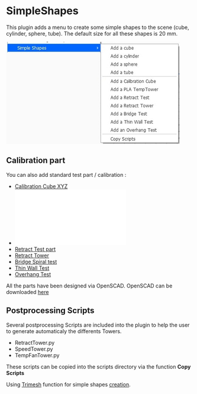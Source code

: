 # SimpleShapes

This plugin adds a menu to create some simple shapes to the scene (cube, cylinder, sphere, tube). The default size for all these shapes is 20 mm.

![menu Extensions Simple Shapes](./images/option.jpg)

Calibration part
--

You can also add standard test part / calibration :
- [Calibration Cube XYZ](./models/CalibrationCube.stl)
- ![PLA TempTower 220 - 180°C](./models/TempTower.stl)
- [Retract Test part](./models/RetractTest.stl)
- [Retract Tower](./models/RetractTower.stl)
- [Bridge Spiral test](./models/BridgeTest.stl)
- [Thin Wall Test](./models/ThinWall.stl)
- [Overhang Test](./models/Overhang.stl)

All the parts have been designed via OpenSCAD. OpenSCAD can be downloaded [here](http://www.openscad.org/downloads.html)

Postprocessing Scripts
--

Several postprocessing Scripts are included into the plugin to help the user to generate automaticaly the differents Towers.

- RetractTower.py
- SpeedTower.py
- TempFanTower.py

These scripts can be copied into the scripts directory via the function **Copy Scripts**


Using [Trimesh](https://github.com/mikedh/trimesh) function for simple shapes [creation](https://github.com/mikedh/trimesh/blob/master/trimesh/creation.py).
